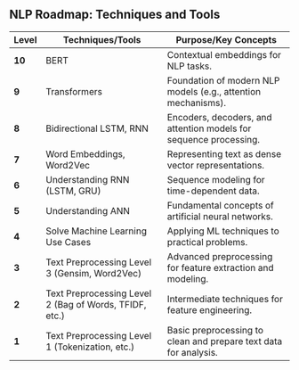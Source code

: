 ## NLP Roadmap: Techniques and Tools

| **Level**                     | **Techniques/Tools**                                    | **Purpose/Key Concepts**                                                 |
|-------------------------------|--------------------------------------------------------|---------------------------------------------------------------------------|
| **10**                        | BERT                                                   | Contextual embeddings for NLP tasks.                                     |
| **9**                         | Transformers                                           | Foundation of modern NLP models (e.g., attention mechanisms).            |
| **8**                         | Bidirectional LSTM, RNN                                | Encoders, decoders, and attention models for sequence processing.        |
| **7**                         | Word Embeddings, Word2Vec                              | Representing text as dense vector representations.                       |
| **6**                         | Understanding RNN (LSTM, GRU)                          | Sequence modeling for time-dependent data.                               |
| **5**                         | Understanding ANN                                      | Fundamental concepts of artificial neural networks.                      |
| **4**                         | Solve Machine Learning Use Cases                      | Applying ML techniques to practical problems.                            |
| **3**                         | Text Preprocessing Level 3 (Gensim, Word2Vec)          | Advanced preprocessing for feature extraction and modeling.              |
| **2**                         | Text Preprocessing Level 2 (Bag of Words, TFIDF, etc.) | Intermediate techniques for feature engineering.                         |
| **1**                         | Text Preprocessing Level 1 (Tokenization, etc.)        | Basic preprocessing to clean and prepare text data for analysis.         |

